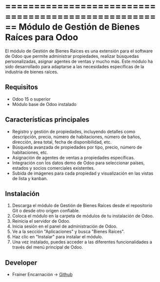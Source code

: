 ======================================================
Módulo de Gestión de Bienes Raíces para Odoo
======================================================

El módulo de Gestión de Bienes Raíces es una extensión para el software de Odoo que permite administrar propiedades, realizar búsquedas personalizadas, asignar agentes de ventas y mucho más. Este módulo ha sido desarrollado para adaptarse a las necesidades específicas de la industria de bienes raíces.

Requisitos
-----------

- Odoo 15 o superior
- Módulo base de Odoo instalado

Características principales
--------------------------

- Registro y gestión de propiedades, incluyendo detalles como descripción, precio, número de habitaciones, número de baños, dirección, área total, fecha de disponibilidad, etc.
- Búsqueda avanzada de propiedades por tipo, precio, número de habitaciones, etc.
- Asignación de agentes de ventas a propiedades específicas.
- Integración con los datos demo de Odoo para seleccionar países, estados y socios comerciales existentes.
- Subida de imágenes para cada propiedad y visualización en las vistas de lista y kanban.

Instalación
-----------

1. Descarga el módulo de Gestión de Bienes Raíces desde el repositorio Git o desde otro origen confiable.
2. Coloca el módulo en la carpeta de módulos de tu instalación de Odoo.
3. Reinicia el servidor de Odoo.
4. Inicia sesión en el panel de administración de Odoo.
5. Ve a la sección "Aplicaciones" y busca "Bienes Raíces".
6. Haz clic en "Instalar" para instalar el módulo.
7. Una vez instalado, puedes acceder a las diferentes funcionalidades a través del menú principal de Odoo.

Developer
-----------
- Frainer Encarnación -> [Github](https://github.com/fraineralex) 

